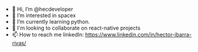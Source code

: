 - 👋 Hi, I’m @hecdeveloper
- 👀 I’m interested in spacex
- 🌱 I’m currently learning python.
- 💞️ I'm looking to collaborate on react-native projects
- 📫 How to reach me linkedIn: https://www.linkedin.com/in/hector-ibarra-rivas/

<!---
hecdeveloper/hecdeveloper is a ✨ special ✨ repository because its `README.md` (this file) appears on your GitHub profile.
You can click the Preview link to take a look at your changes.
--->
